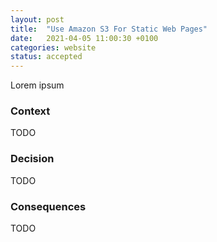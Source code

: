 ```yaml
---
layout: post
title:  "Use Amazon S3 For Static Web Pages"
date:   2021-04-05 11:00:30 +0100
categories: website
status: accepted
---
```


Lorem ipsum

### Context

TODO

### Decision

TODO

### Consequences

TODO
